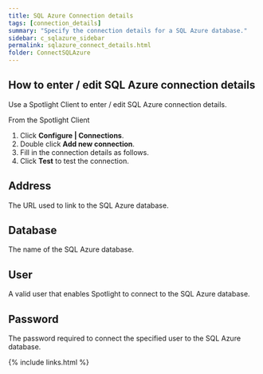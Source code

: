 ```yaml
---
title: SQL Azure Connection details
tags: [connection_details]
summary: "Specify the connection details for a SQL Azure database."
sidebar: c_sqlazure_sidebar
permalink: sqlazure_connect_details.html
folder: ConnectSQLAzure
---
```


## How to enter / edit SQL Azure connection details

Use a Spotlight Client to enter / edit SQL Azure connection details.

From the Spotlight Client

1.  Click **Configure \| Connections**.
2.  Double click **Add new connection**.
3.  Fill in the connection details as follows.
4.  Click **Test** to test the connection.



## Address

The URL used to link to the SQL Azure database.

## Database

The name of the SQL Azure database.

## User

A valid user that enables Spotlight to connect to the SQL Azure database.

## Password

The password required to connect the specified user to the SQL Azure database.


{% include links.html %}
